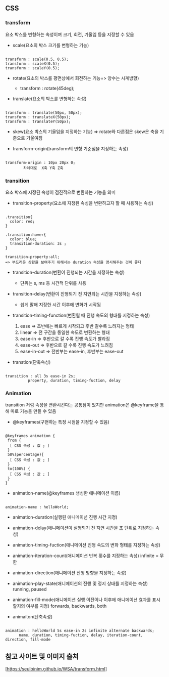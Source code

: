## CSS

### transform

요소 박스를 변형하는 속성이며 크기, 회전, 기울임 등을 지정할 수 있음

- scale(요소의 박스 크기를 변형하는 기능)

```

transform : scale(0.5, 0.5);
transform : scaleX(0.5);
transform : scaleY(0.5);

```

- rotate(요소의 박스를 평면상에서 회전하는 기능=> 양수는 시계방향)

  - transform : rotate(45deg);

- translate(요소의 박스를 변형하는 속성)

```

transform : translate(50px, 50px);
transform : translateX(50px);
transform : translateY(50px);

```

- skew(요소 박스의 기울임을 지정하는 기능) => rotate와 다른점은 skew은 축을 기준으로 기울여짐

- transform-origin(transform의 변형 기준점을 지정하는 속성)

```

transform-origin : 10px 20px 0;
        차례대로  X축 Y축 Z축

```

### transition

요소 박스에 지정된 속성이 점진적으로 변환하는 기능을 의미

- transition-property(요소에 지정된 속성을 변환하고자 할 때 사용하는 속성)

```

.transition{
  color: red;
}

.transition:hover{
  color: blue;
  transition-duration: 3s ;
}

transition-property:all;
=> 부드러운 상황을 보여주기 위해서는 duration 속성을 명시해주는 것이 좋다
```

- transition-duration(변환이 진행되는 시간을 지정하는 속성)

  - 단위는 s, ms 등 시간적 단위를 사용

- transition-delay(변환이 진행되기 전 지연되는 시간을 지정하는 속성)

  - 쉽게 말해 지정한 시간 이후에 변화가 시작됨

- transition-timing-function(변환될 때 진행 속도의 형태를 지정하는 속성)

  1. ease => 초반에는 빠르게 시작되고 후반 갈수록 느려지는 형태
  2. linear => 전 구간을 동일한 속도로 변환하는 형태
  3. ease-in => 후반으로 갈 수록 진행 속도가 빨라짐
  4. ease-out => 후반으로 갈 수록 진행 속도가 느려짐
  5. ease-in-out => 전반부는 ease-in, 후반부는 ease-out

- transtion(단축속성)

```

transition : all 3s ease-in 2s;
          property, duration, timing-fuction, delay

```

### Animation

transition 처럼 속성을 변환시킨다는 공통점이 있지만 animation은 @keyframe을 통해 따로 기능을 만들 수 있음

- @keyframes(구현하는 특정 시점을 지정할 수 있음)

```

@keyframes animation {
 from {
  [ CSS 속성 : 값 ; ]
 }
 50%(percentage){
  [ CSS 속성 : 값 ; ]
 }
 to(100%) {
  [ CSS 속성 : 값 ; ]
 }
}

```

- animation-name(@keyframes 생성한 애니메이션 이름)

```

animation-name : helloWorld;

```

- animation-duration(실행된 애니메이션 진행 시간 지정)

- animation-delay(애니메이션이 실행되기 전 지연 시간을 초 단위로 지정하는 속성)

- animation-timing-fuction(애니메이션 진행 속도의 변화 형태를 지정하는 속성)

- animation-iteration-count(애니메이션 반복 횟수를 지정하는 속성)
  infinite = 무한

- animation-direction(애니메이션 진행 방향을 지정하는 속성)

- animation-play-state(애니메이션의 진행 및 정지 상태를 지정하는 속성)
  running, paused

- animation-fill-mode(애니메이션 실행 이전이나 이후에 애니메이션 효과를 표시할지의 여부를 지정)
  forwards, backwards, both

- animaiton(단축속성)

```

animation : helloWorld 5s ease-in 2s infinite alternate backwards;
      name, duration, timing-fuction, delay, iteration-count, direction, fill-mode

```

## 참고 사이트 및 이미지 출처

[https://seulbinim.github.io/WSA/transform.html]

